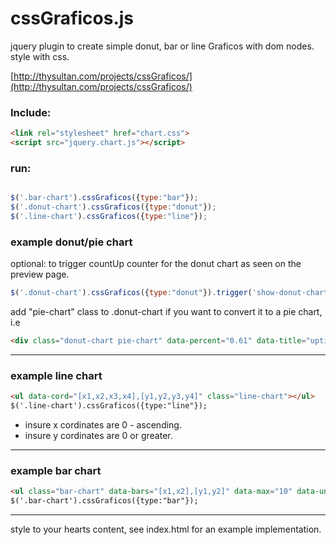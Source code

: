 # cssGraficos.js
jquery plugin to create simple donut, bar or line Graficos with dom nodes. style with css.

[http://thysultan.com/projects/cssGraficos/](http://thysultan.com/projects/cssGraficos/)

### Include:

```html
<link rel="stylesheet" href="chart.css">
<script src="jquery.chart.js"></script>
```

### run:

```javascript

$('.bar-chart').cssGraficos({type:"bar"});
$('.donut-chart').cssGraficos({type:"donut"});
$('.line-chart').cssGraficos({type:"line"}); 

```
### example donut/pie chart

optional: to trigger countUp counter for the donut chart as seen on the preview page.

```javascript
$('.donut-chart').cssGraficos({type:"donut"}).trigger('show-donut-chart');
```

add "pie-chart" class to .donut-chart if you want to convert it to a pie chart, i.e

```html
<div class="donut-chart pie-chart" data-percent="0.61" data-title="uptime %"></div>
```

- - -

### example line chart

```html
<ul data-cord="[x1,x2,x3,x4],[y1,y2,y3,y4]" class="line-chart"></ul>
$('.line-chart').cssGraficos({type:"line"});
```

* insure x cordinates are 0 - ascending.  
* insure y cordinates are 0 or greater.  

- - -

### example bar chart

```html
<ul class="bar-chart" data-bars="[x1,x2],[y1,y2]" data-max="10" data-unit="k" data-grid="1" data-width="24">
$('.bar-chart').cssGraficos({type:"bar"});
```

- - - 

style to your hearts content, see index.html for an example implementation.  
